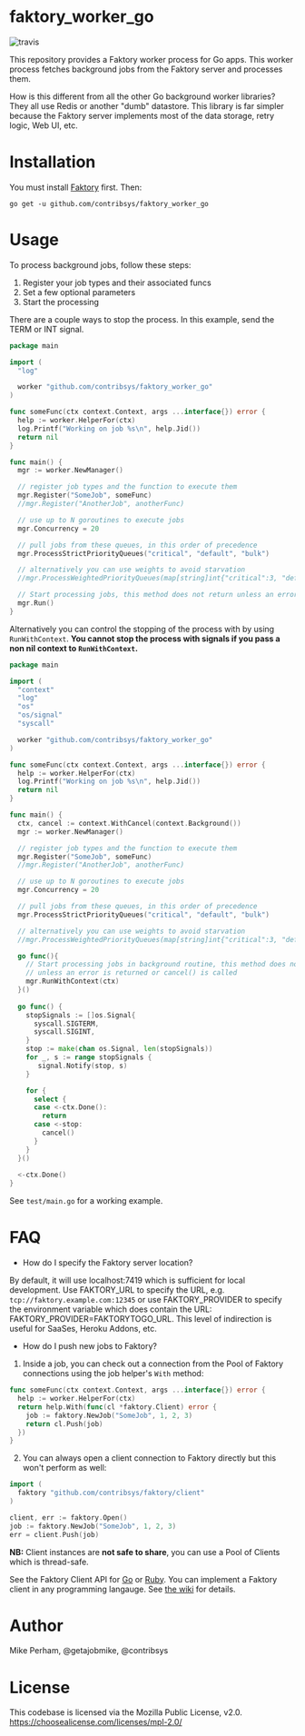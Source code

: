 # faktory_worker_go

![travis](https://travis-ci.org/contribsys/faktory_worker_go.svg?branch=master)

This repository provides a Faktory worker process for Go apps.  This
worker process fetches background jobs from the Faktory server and processes them.

How is this different from all the other Go background worker libraries?
They all use Redis or another "dumb" datastore.  This library is far
simpler because the Faktory server implements most of the data storage, retry logic,
Web UI, etc.

# Installation

You must install [Faktory](https://github.com/contribsys/faktory) first.
Then:

```
go get -u github.com/contribsys/faktory_worker_go
```

# Usage

To process background jobs, follow these steps:

1. Register your job types and their associated funcs
2. Set a few optional parameters
3. Start the processing

There are a couple ways to stop the process.
In this example, send the TERM or INT signal.

```go
package main

import (
  "log"

  worker "github.com/contribsys/faktory_worker_go"
)

func someFunc(ctx context.Context, args ...interface{}) error {
  help := worker.HelperFor(ctx)
  log.Printf("Working on job %s\n", help.Jid())
  return nil
}

func main() {
  mgr := worker.NewManager()

  // register job types and the function to execute them
  mgr.Register("SomeJob", someFunc)
  //mgr.Register("AnotherJob", anotherFunc)

  // use up to N goroutines to execute jobs
  mgr.Concurrency = 20

  // pull jobs from these queues, in this order of precedence
  mgr.ProcessStrictPriorityQueues("critical", "default", "bulk")

  // alternatively you can use weights to avoid starvation
  //mgr.ProcessWeightedPriorityQueues(map[string]int{"critical":3, "default":2, "bulk":1})

  // Start processing jobs, this method does not return unless an error is returned
  mgr.Run()
}
```

Alternatively you can control the stopping of the process with by
using `RunWithContext`. **You cannot stop the process with signals
if you pass a non nil context to `RunWithContext`.**

```go
package main

import (
  "context"
  "log"
  "os"
  "os/signal"
  "syscall"

  worker "github.com/contribsys/faktory_worker_go"
)

func someFunc(ctx context.Context, args ...interface{}) error {
  help := worker.HelperFor(ctx)
  log.Printf("Working on job %s\n", help.Jid())
  return nil
}

func main() {
  ctx, cancel := context.WithCancel(context.Background())
  mgr := worker.NewManager()

  // register job types and the function to execute them
  mgr.Register("SomeJob", someFunc)
  //mgr.Register("AnotherJob", anotherFunc)

  // use up to N goroutines to execute jobs
  mgr.Concurrency = 20

  // pull jobs from these queues, in this order of precedence
  mgr.ProcessStrictPriorityQueues("critical", "default", "bulk")

  // alternatively you can use weights to avoid starvation
  //mgr.ProcessWeightedPriorityQueues(map[string]int{"critical":3, "default":2, "bulk":1})

  go func(){
    // Start processing jobs in background routine, this method does not return 
    // unless an error is returned or cancel() is called
    mgr.RunWithContext(ctx)
  }()
  
  go func() {
    stopSignals := []os.Signal{
      syscall.SIGTERM, 
      syscall.SIGINT,
    }
    stop := make(chan os.Signal, len(stopSignals))
    for _, s := range stopSignals {
       signal.Notify(stop, s)
    }

    for {
      select {
      case <-ctx.Done():
        return
      case <-stop:
        cancel()
      }
    }
  }()
  
  <-ctx.Done()
}
```

See `test/main.go` for a working example.

# FAQ

* How do I specify the Faktory server location?

By default, it will use localhost:7419 which is sufficient for local development.
Use FAKTORY\_URL to specify the URL, e.g. `tcp://faktory.example.com:12345` or
use FAKTORY\_PROVIDER to specify the environment variable which does
contain the URL: FAKTORY\_PROVIDER=FAKTORYTOGO\_URL.  This level of
indirection is useful for SaaSes, Heroku Addons, etc.

* How do I push new jobs to Faktory?

1. Inside a job, you can check out a connection from the Pool of Faktory
   connections using the job helper's `With` method:
```go
func someFunc(ctx context.Context, args ...interface{}) error {
  help := worker.HelperFor(ctx)
  return help.With(func(cl *faktory.Client) error {
    job := faktory.NewJob("SomeJob", 1, 2, 3)
    return cl.Push(job)
  })
}
```
2. You can always open a client connection to Faktory directly but this
   won't perform as well:
```go
import (
  faktory "github.com/contribsys/faktory/client"
)

client, err := faktory.Open()
job := faktory.NewJob("SomeJob", 1, 2, 3)
err = client.Push(job)
```

**NB:** Client instances are **not safe to share**, you can use a Pool of Clients
which is thread-safe.

See the Faktory Client API for
[Go](https://github.com/contribsys/faktory/blob/master/client) or
[Ruby](https://github.com/contribsys/faktory-ruby/blob/master/lib/faktory/client.rb).
You can implement a Faktory client in any programming langauge.
See [the wiki](https://github.com/contribsys/faktory/wiki) for details.

# Author

Mike Perham, @getajobmike, @contribsys

# License

This codebase is licensed via the Mozilla Public License, v2.0. https://choosealicense.com/licenses/mpl-2.0/
